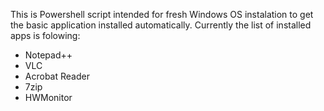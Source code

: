 This is Powershell script intended for fresh Windows OS instalation to get the basic application installed automatically.
Currently the list of installed apps is folowing:
  * Notepad++
  * VLC
  * Acrobat Reader
  * 7zip
  * HWMonitor
